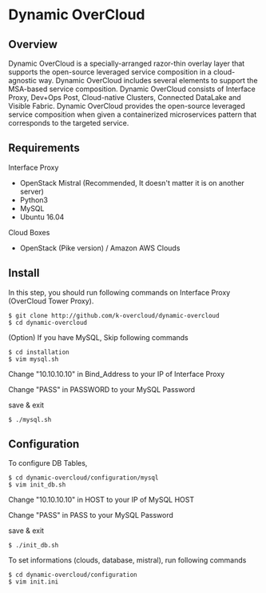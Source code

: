 # Dynamic OverCloud

## Overview ##
Dynamic OverCloud is a specially-arranged razor-thin overlay layer that supports the open-source leveraged service composition in a cloud-agnostic way. Dynamic OverCloud includes several elements to support the MSA-based service composition. Dynamic OverCloud consists of Interface Proxy, Dev+Ops Post, Cloud-native Clusters, Connected DataLake and Visible Fabric. Dynamic OverCloud provides the open-source leveraged service composition when given a containerized microservices pattern that corresponds to the targeted service.


## Requirements
Interface Proxy 
* OpenStack Mistral (Recommended, It doesn't matter it is on another server)
* Python3 
* MySQL
* Ubuntu 16.04

Cloud Boxes
* OpenStack (Pike version) / Amazon AWS Clouds


## Install 

In this step, you should run following commands on Interface Proxy (OverCloud Tower Proxy).

```
$ git clone http://github.com/k-overcloud/dynamic-overcloud
$ cd dynamic-overcloud
```

(Option) If you have MySQL, Skip following commands
```
$ cd installation
$ vim mysql.sh
```
Change "10.10.10.10" in Bind_Address to your IP of Interface Proxy


Change "PASS" in PASSWORD to your MySQL Password 


save & exit
```
$ ./mysql.sh
```

## Configuration

To configure DB Tables,
```
$ cd dynamic-overcloud/configuration/mysql
$ vim init_db.sh
```
Change "10.10.10.10" in HOST to your IP of MySQL HOST


Change "PASS" in PASS to your MySQL Password 


save & exit
```
$ ./init_db.sh
```

To set informations (clouds, database, mistral), run following commands

```
$ cd dynamic-overcloud/configuration
$ vim init.ini
```





